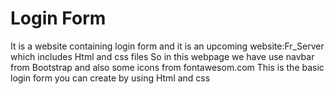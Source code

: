 # Login Form
It is a website containing login form and it is an upcoming website:Fr_Server which includes Html and css files
So in this webpage we have use navbar from Bootstrap and also some icons from fontawesom.com
This is the basic login form you can create by using Html and css
